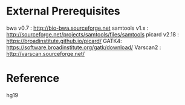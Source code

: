 # External Prerequisites
bwa v0.7 : http://bio-bwa.sourceforge.net
samtools v1.x : http://sourceforge.net/projects/samtools/files/samtools
picard v2.18 : https://broadinstitute.github.io/picard/
GATK4: https://software.broadinstitute.org/gatk/download/
Varscan2 : http://varscan.sourceforge.net/

# Reference
hg19

